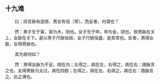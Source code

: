 ## 十九难
<p>&emsp;&emsp;
曰：经言脉有逆顺，男女有恒（常）。而反者，何谓也？
</p>
<p>&emsp;&emsp;
然：男子生于寅，寅为木，阳也。女子生于申，申为金，阴也。故男脉在关上，女脉在关下。是以男子尺脉恒弱，女子尺脉恒盛，是其常也。反者，男得女脉，女得男脉也。
</p>
<p>&emsp;&emsp;
其为病何如？
</p>
<p>&emsp;&emsp;
然：男得女脉为不足，病在内；左得之，病在左，右得之，病在右：随脉言之也。女得男脉为太过，病在四肢；左得之，病在左，右得之，病在右：随脉言之。此之渭也。
</p>





